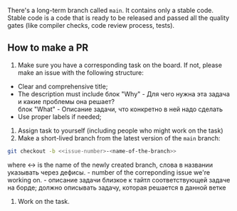 There's a long-term branch called `main`. It contains only a stable code. Stable code is a code that is ready to be released and passed all the quality gates (like compiler checks, code review process, tests).

## How to make a PR

1. Make sure you have a corresponding task on the board. If not, please make an issue with the following structure:
- Clear and comprehensive title;
- The description must include
	 блок "Why" -  Для чего нужна эта задача и какие проблемы она решает?  
	 блок "What" - Описание задачи, что конкретно в ней надо сделать
- Use proper labels if needed;

1. Assign task to yourself (including people who might work on the task)
1. Make a short-lived branch from the latest version of the `main` branch:
```bash
git checkout -b <<issue-number>-<name-of-the-branch>>
```
where <<issue-number>-<name-of-the-branch>> is the name of the newly created branch, слова в названии указывать через дефисы.
<issue-number> - number of the correponding issue we're working on.
<name-of-the-branch> - описание задачи близкое к тайтл соответствующей задаче на борде; должно описывать задачу, которая решается в данной ветке
1. Work on the task.
